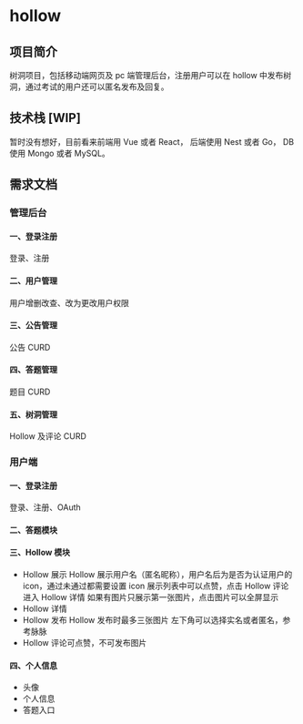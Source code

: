 # hollow

## 项目简介
树洞项目，包括移动端网页及 pc 端管理后台，注册用户可以在 hollow 中发布树洞，通过考试的用户还可以匿名发布及回复。

## 技术栈 [WIP]
暂时没有想好，目前看来前端用 Vue 或者 React， 后端使用 Nest 或者 Go， DB 使用 Mongo 或者 MySQL。

##  需求文档
### 管理后台
#### 一、登录注册
登录、注册
#### 二、用户管理
用户增删改查、改为更改用户权限
#### 三、公告管理
公告 CURD
#### 四、答题管理
题目 CURD
#### 五、树洞管理
Hollow 及评论 CURD

### 用户端
#### 一、登录注册
登录、注册、OAuth
#### 二、答题模块
#### 三、Hollow 模块
- Hollow 展示
Hollow 展示用户名（匿名昵称），用户名后为是否为认证用户的icon，通过未通过都需要设置 icon
展示列表中可以点赞，点击 Hollow 评论进入 Hollow 详情
如果有图片只展示第一张图片，点击图片可以全屏显示
- Hollow 详情
- Hollow 发布
Hollow 发布时最多三张图片
左下角可以选择实名或者匿名，参考脉脉
- Hollow 评论可点赞，不可发布图片
#### 四、个人信息
- 头像
- 个人信息
- 答题入口
